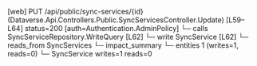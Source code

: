 [web] PUT /api/public/sync-services/{id}  (Dataverse.Api.Controllers.Public.SyncServicesController.Update)  [L59–L64] status=200 [auth=Authentication.AdminPolicy]
  └─ calls SyncServiceRepository.WriteQuery [L62]
  └─ write SyncService [L62]
    └─ reads_from SyncServices
  └─ impact_summary
    └─ entities 1 (writes=1, reads=0)
      └─ SyncService writes=1 reads=0

